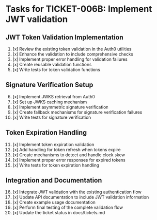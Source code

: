 # Tasks for TICKET-006B: Implement JWT validation

## JWT Token Validation Implementation
1. [x] Review the existing token validation in the Auth0 utilities
2. [x] Enhance the validation to include comprehensive checks
3. [x] Implement proper error handling for validation failures
4. [x] Create reusable validation functions
5. [x] Write tests for token validation functions

## Signature Verification Setup
6. [x] Implement JWKS retrieval from Auth0
7. [x] Set up JWKS caching mechanism
8. [x] Implement asymmetric signature verification
9. [x] Create fallback mechanisms for signature verification failures
10. [x] Write tests for signature verification

## Token Expiration Handling
11. [x] Implement token expiration validation
12. [x] Add handling for token refresh when tokens expire
13. [x] Create mechanisms to detect and handle clock skew
14. [x] Implement proper error responses for expired tokens
15. [x] Write tests for token expiration handling

## Integration and Documentation
16. [x] Integrate JWT validation with the existing authentication flow
17. [x] Update API documentation to include JWT validation information
18. [x] Create example usage documentation
19. [x] Perform final testing of the complete validation flow
20. [x] Update the ticket status in docs/tickets.md
